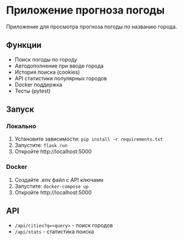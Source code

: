 # Приложение прогноза погоды

Приложение для просмотра прогноза погоды по названию города.

## Функции
- Поиск погоды по городу
- Автодополнение при вводе города
- История поиска (cookies)
- API статистики популярных городов
- Docker поддержка
- Тесты (pytest)

## Запуск

### Локально
1. Установите зависимости: `pip install -r requirements.txt`
2. Запустите: `flask run`
3. Откройте http://localhost:5000

### Docker
1. Создайте .env файл с API ключами
2. Запустите: `docker-compose up`
3. Откройте http://localhost:5000

## API
- `/api/cities?q=<query>` - поиск городов
- `/api/stats` - статистика поиска